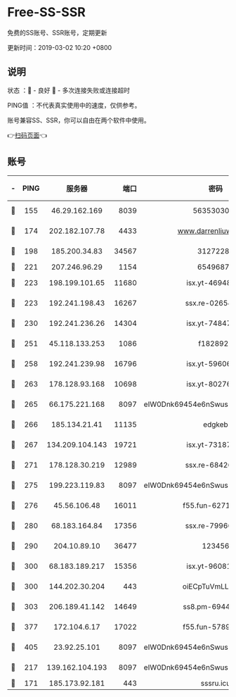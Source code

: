 # Free-SS-SSR

免费的SS账号、SSR账号，定期更新

更新时间：2019-03-02 10:20 +0800

## 说明

状态     ：🙂 - 良好 🙁 - 多次连接失败或连接超时

PING值   ：不代表真实使用中的速度，仅供参考。

账号兼容SS、SSR，你可以自由在两个软件中使用。

👉[扫码页面](https://liesauer.github.io/free-ss-ssr.github.io/)👈

## 账号

|-|PING|服务器|端口|密码|加密方式|区域|
|:----:|:----:|:-----:|-----:|:----:|:----:|:----:|
|🙂|155|46.29.162.169|8039|5635303003|aes-256-cfb|RU|
|🙂|174|202.182.107.78|4433|www.darrenliuwei.com|aes-256-cfb|JP|
|🙂|198|185.200.34.83|34567|31272288|aes-256-cfb|US|
|🙂|221|207.246.96.29|1154|65496879|chacha20|US|
|🙂|223|198.199.101.65|11680|isx.yt-46948094|aes-256-cfb|US|
|🙂|223|192.241.198.43|16267|ssx.re-02654546|aes-256-cfb|US|
|🙂|230|192.241.236.26|14304|isx.yt-74847820|aes-256-cfb|US|
|🙂|251|45.118.133.253|1086|f1828920|aes-256-cfb|SG|
|🙂|258|192.241.239.98|16796|isx.yt-59606235|aes-256-cfb|US|
|🙂|263|178.128.93.168|10698|isx.yt-80276507|aes-256-cfb|SG|
|🙂|265|66.175.221.168|8097|eIW0Dnk69454e6nSwuspv9DmS201tQ0D|aes-256-cfb|US|
|🙂|266|185.134.21.41|11135|edgkeb|aes-256-cfb|GB|
|🙂|267|134.209.104.143|19721|isx.yt-73187707|aes-256-cfb|SG|
|🙂|271|178.128.30.219|12989|ssx.re-68426901|aes-256-cfb|SG|
|🙂|275|199.223.119.83|8097|eIW0Dnk69454e6nSwuspv9DmS201tQ0D|aes-256-cfb|US|
|🙂|276|45.56.106.48|16011|f55.fun-62712462|aes-256-cfb|US|
|🙂|280|68.183.164.84|17356|ssx.re-79966260|aes-256-cfb|US|
|🙂|290|204.10.89.10|36477|123456|aes-256-cfb|US|
|🙂|300|68.183.189.217|15356|isx.yt-96081644|aes-256-cfb|SG|
|🙂|300|144.202.30.204|443|oiECpTuVmLLxk4Ts|aes-256-cfb|US|
|🙂|303|206.189.41.142|14649|ss8.pm-69449301|aes-256-cfb|SG|
|🙂|377|172.104.6.17|17022|f55.fun-57899687|aes-256-cfb|US|
|🙂|405|23.92.25.101|8097|eIW0Dnk69454e6nSwuspv9DmS201tQ0D|aes-256-cfb|US|
|🙂|217|139.162.104.193|8097|eIW0Dnk69454e6nSwuspv9DmS201tQ0D|aes-256-cfb|JP|
|🙁|171|185.173.92.181|443|sssru.icu|rc4-md5|RU|
